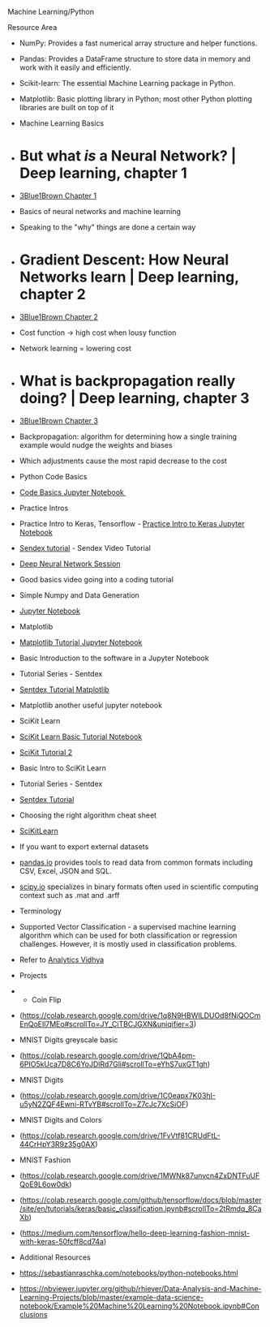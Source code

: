 Machine Learning/Python

Resource Area

-   NumPy: Provides a fast numerical array structure and helper functions.

-   Pandas: Provides a DataFrame structure to store data in memory and work with it easily and efficiently.

-   Scikit-learn: The essential Machine Learning package in Python.

-   Matplotlib: Basic plotting library in Python; most other Python plotting libraries are built on top of it

-   Machine Learning Basics

-   But what *is* a Neural Network? | Deep learning, chapter 1
    ==========================================================

-   [3Blue1Brown Chapter 1](https://www.youtube.com/watch?v=aircAruvnKk) 

-   Basics of neural networks and machine learning

-   Speaking to the "why" things are done a certain way

-   Gradient Descent: How Neural Networks learn | Deep learning, chapter 2
    ======================================================================

-   [3Blue1Brown Chapter 2](https://www.youtube.com/watch?v=IHZwWFHWa-w)

-   Cost function → high cost when lousy function

-   Network learning = lowering cost

-   What is backpropagation really doing? | Deep learning, chapter 3
    ================================================================

-   [3Blue1Brown Chapter 3](https://www.youtube.com/watch?v=Ilg3gGewQ5U)

-   Backpropagation: algorithm for determining how a single training example would nudge the weights and biases

-   Which adjustments cause the most rapid decrease to the cost

-   Python Code Basics

-   [Code Basics Jupyter Notebook ](https://colab.research.google.com/drive/1DacHWYK5dIdJctNLFfeWdJvyynmGij70?authuser=1#scrollTo=RXN8-RcWdE55)

-   Practice Intros

-   Practice Intro to Keras, Tensorflow - [Practice Intro to Keras Jupyter Notebook](https://colab.research.google.com/drive/1LMvo3hsqvg-tDdHRi1mquD5goYaeIBBZ?authuser=1#scrollTo=yZ6VA7oYotfm&uniqifier=1) 

-   [Sendex tutorial](https://www.youtube.com/watch?v=wQ8BIBpya2k) - Sendex Video Tutorial

-   [Deep Neural Network Session](https://pythonprogramming.net/tensorflow-neural-network-session-machine-learning-tutorial/)

-   Good basics video going into a coding tutorial 

-   Simple Numpy and Data Generation

-   [Jupyter Notebook](https://colab.research.google.com/drive/1Y-DCvnJASA97aADQ_zrPgLzerWN3UZ3r#scrollTo=gvT4uSrliJix)

-   Matplotlib

-   [Matplotlib Tutorial Jupyter Notebook](https://colab.research.google.com/drive/1qWefAwFP9Le_ogFaR_Vko9Nw1ZisjQrp?authuser=1#scrollTo=Wk1_sP8DJONh)

-   Basic Introduction to the software in a Jupyter Notebook

-   Tutorial Series - Sentdex

-   [Sentdex Tutorial Matplotlib](https://www.youtube.com/watch?v=q7Bo_J8x_dw&list=PLQVvvaa0QuDfefDfXb9Yf0la1fPDKluPF)

-   Matplotlib another useful jupyter notebook

-   SciKit Learn

-   [SciKit Learn Basic Tutorial Notebook](https://colab.research.google.com/drive/1E7z5DC4Smmvz-jessV1BigUDh24qRZdx?authuser=1)

-   [SciKit Tutorial 2](https://colab.research.google.com/drive/10E94tbRliQrVUxm4ojZ_LEg8Z0xGBF1q?authuser=1#scrollTo=kHyIk__1-hNT)

-   Basic Intro to SciKit Learn

-   Tutorial Series - Sentdex

-   [Sentdex Tutorial](https://www.youtube.com/watch?v=KTeVOb8gaD4&list=PLQVvvaa0QuDd0flgGphKCej-9jp-QdzZ3&index=2) 

-   Choosing the right algorithm cheat sheet

-   [SciKitLearn](https://scikit-learn.org/stable/tutorial/machine_learning_map/index.html)

-   If you want to export external datasets

-   [pandas.io](https://pandas.pydata.org/pandas-docs/stable/io.html) provides tools to read data from common formats including CSV, Excel, JSON and SQL.

-   [scipy.io](https://docs.scipy.org/doc/scipy/reference/io.html) specializes in binary formats often used in scientific computing context such as .mat and .arff

-   Terminology

-   Supported Vector Classification - a supervised machine learning algorithm which can be used for both classification or regression challenges. However, it is mostly used in classification problems. 

-   Refer to [Analytics Vidhya](https://www.analyticsvidhya.com/blog/2017/09/understaing-support-vector-machine-example-code/)

-   Projects

-   * Coin Flip

-   (<https://colab.research.google.com/drive/1q8N9HBWILDUOd8fNjQOCmEnQoEll7MEo#scrollTo=JY_CiTBCJGXN&uniqifier=3>)

-   MNIST Digits greyscale basic

-   (<https://colab.research.google.com/drive/1QbA4pm-6PIO5kUca7D8C6YoJDlRd7Gli#scrollTo=eYhS7uxGT1gh>)

-   MNIST Digits 

-   (<https://colab.research.google.com/drive/1C0eapx7K03hI-u5yN2ZQF4Ewni-RTvYB#scrollTo=Z7cJc7XcSiOF>)

-   MNIST Digits and Colors

-   (<https://colab.research.google.com/drive/1FvVtf81CRUdFtL-44CrHpY3R9z35g0AX>)

-   MNIST Fashion

-   (<https://colab.research.google.com/drive/1MWNk87unvcn4ZxDNTFuUFQoE9L6ow0dk>)

-   (<https://colab.research.google.com/github/tensorflow/docs/blob/master/site/en/tutorials/keras/basic_classification.ipynb#scrollTo=2tRmdq_8CaXb>)

-   (<https://medium.com/tensorflow/hello-deep-learning-fashion-mnist-with-keras-50fcff8cd74a>)

-   Additional Resources

-   <https://sebastianraschka.com/notebooks/python-notebooks.html>

-   <https://nbviewer.jupyter.org/github/rhiever/Data-Analysis-and-Machine-Learning-Projects/blob/master/example-data-science-notebook/Example%20Machine%20Learning%20Notebook.ipynb#Conclusions>

